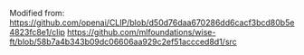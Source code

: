Modified from:
    https://github.com/openai/CLIP/blob/d50d76daa670286dd6cacf3bcd80b5e4823fc8e1/clip
    https://github.com/mlfoundations/wise-ft/blob/58b7a4b343b09dc06606aa929c2ef51accced8d1/src
